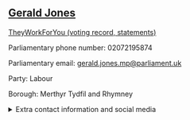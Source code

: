 ## <a href="https://members.parliament.uk/member/4501/contact">Gerald Jones</a>

<a href="https://www.theyworkforyou.com/mp/25289/gerald_jones/merthyr_tydfil_and_rhymney">TheyWorkForYou (voting record, statements)</a> 

Parliamentary phone number: 02072195874 

Parliamentary email: gerald.jones.mp@parliament.uk 

Party: Labour 

Borough: Merthyr Tydfil and Rhymney 

<details><summary>Extra contact information and social media</summary> 
<li>Website: http://www.geraldjones.co.uk/</li>
<li>Twitter: https://twitter.com/geraldjoneslab</li>
<li>Constituency office phone number: 01685383739</li>
<li>Constituency office email:</li>
<li>Facebook: https://www.facebook.com/GeraldJonesLabour/</li>
<li>Instagram:</li>
<li>Youtube:</li>
<li>Linkedin:</li>
<li>Government department phone number:</li>
<li>Government department email:</li>
<li>Threads:</li>
<li>Party office phone number:</li>
<li>Party office email:</li>
<li>Tiktok:</li>
</details>